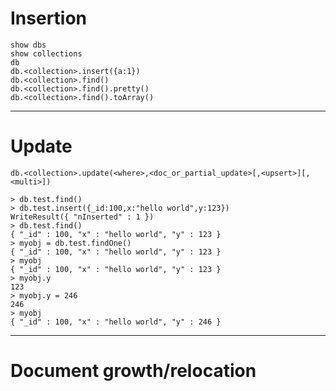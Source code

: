 # Insertion

    show dbs
    show collections
    db
    db.<collection>.insert({a:1})
    db.<collection>.find()
    db.<collection>.find().pretty()
    db.<collection>.find().toArray()

----

# Update

    db.<collection>.update(<where>,<doc_or_partial_update>[,<upsert>][,<multi>])
    
    > db.test.find()
    > db.test.insert({_id:100,x:"hello world",y:123})
    WriteResult({ "nInserted" : 1 })
    > db.test.find()
    { "_id" : 100, "x" : "hello world", "y" : 123 }
    > myobj = db.test.findOne()
    { "_id" : 100, "x" : "hello world", "y" : 123 }
    > myobj
    { "_id" : 100, "x" : "hello world", "y" : 123 }
    > myobj.y
    123
    > myobj.y = 246
    246
    > myobj
    { "_id" : 100, "x" : "hello world", "y" : 246 }

----

# Document growth/relocation
